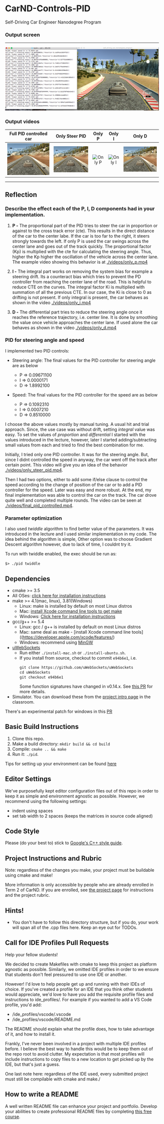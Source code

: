 # CarND-Controls-PID
Self-Driving Car Engineer Nanodegree Program
### Output screen
---
![Output](./images/output.png)

### Output videos
| Full PID controlled car | Only Steer PID | Only P           | Only I        | Only D           |
| ------------- |:-------------:| :-------------:|:-------------:| :-------------:|
| ![Full PID](./images/full_pid.gif)|![Only Steer PID](./images/only_steer.gif) | ![Only P](./images/only_p.gif)|![Only I](./images/only_i.gif)|![Only D](./images/only_d.gif)|

---
## Reflection
### Describe the effect each of the P, I, D components had in your implementation.

1. **P -** The proportional part of the PID tries to steer the car in proportion or against to the cross track error (cte). This results in the direct distance of the car to the center labe. If the car is too far to the right, it steers strongly towards the left. If only P is used the car swings across the center lane and goes out of the track quickly. The proportional factor (Kp) is multiplied with the cte for calculating the steering angle. Thus, higher the Kp higher the oscillation of the vehicle across the center lane. The example video showing this behavior is at [./videos/only_p.mp4](./videos/only_p.mp4)

2. **I -** The integral part works on removing the system bias for example a steering drift. Its a counteract bias which tries to prevent the PD controller from reaching the center lane of the road. This is helpful to reduce CTE on the curves. The integral factor Ki is multiplied with summation of all the previous CTE. In our case, the Ki is close to 0 as drifting is not present. If only integral is present, the car behaves as shown in the video [./videos/only_i.mp4](./videos/only_i.mp4)

3. **D -** The differential part tries to reduce the steering angle once it reaches the reference trajectory, i.e. center line. It is done by smoothing the value once vehicle approaches the center lane. If used alone the car behaves as shown in the video [./videos/only_d.mp4](./videos/only_d.mp4)

### PID for steering angle and speed

I implemented two PID controls:

* Steering angle: The final values for the PID controller for steering angle are as below
  * P =>  0.09671100
  * I =>  0.0000171
  * D =>  1.8992100

* Speed: The final values for the PID controller for the speed are as below
  * P =>  0.1092310
  * I =>  0.0007210
  * D =>  0.8510000

I choose the above values mostly by manual tuning. A usual hit and trial approach. Since, the use case was without drift, setting *integral* value was easy. To set the values of *proportion* and *differential* I started with the values introduced in the lecture, however, later I started adding/subtracting small values from each and tried to find the best combination for me.

Initially, I tried only one PID controller. It was for the steering angle. But, since I didnt controlled the speed in anyway, the car went off the track after certain point. This video will give you an idea of the behavior [./videos/only_steer_pid.mp4](./videos/only_steer_pid.mp4).

Then I had two options, either to add some if/else clause to control the speed according to the change of position of the car or to add a PID controller for the speed. Later was easy and more robust. At the end, my final implementation was able to control the car on the track. The car drove quite well and completed multiple rounds. The video can be seen at [./videos/final_pid_controlled.mp4](./videos/final_pid_controlled.mp4).

### Parameter optimization

I also used *twiddle* algorithm to find better value of the parameters. It was introduced in the lecture and I used similar implementation in my code. The idea behind the algorithm is simple, Other option was to choose Gradient Descent algorithm however, due to lack of time, I couldnt try it.

To run with twiddle enabled, the exec should be run as:

  `$> ./pid twiddle`

## Dependencies

* cmake >= 3.5
 * All OSes: [click here for installation instructions](https://cmake.org/install/)
* make >= 4.1(mac, linux), 3.81(Windows)
  * Linux: make is installed by default on most Linux distros
  * Mac: [install Xcode command line tools to get make](https://developer.apple.com/xcode/features/)
  * Windows: [Click here for installation instructions](http://gnuwin32.sourceforge.net/packages/make.htm)
* gcc/g++ >= 5.4
  * Linux: gcc / g++ is installed by default on most Linux distros
  * Mac: same deal as make - [install Xcode command line tools]((https://developer.apple.com/xcode/features/)
  * Windows: recommend using [MinGW](http://www.mingw.org/)
* [uWebSockets](https://github.com/uWebSockets/uWebSockets)
  * Run either `./install-mac.sh` or `./install-ubuntu.sh`.
  * If you install from source, checkout to commit `e94b6e1`, i.e.
    ```
    git clone https://github.com/uWebSockets/uWebSockets 
    cd uWebSockets
    git checkout e94b6e1
    ```
    Some function signatures have changed in v0.14.x. See [this PR](https://github.com/udacity/CarND-MPC-Project/pull/3) for more details.
* Simulator. You can download these from the [project intro page](https://github.com/udacity/self-driving-car-sim/releases) in the classroom.

There's an experimental patch for windows in this [PR](https://github.com/udacity/CarND-PID-Control-Project/pull/3)

## Basic Build Instructions

1. Clone this repo.
2. Make a build directory: `mkdir build && cd build`
3. Compile: `cmake .. && make`
4. Run it: `./pid`. 

Tips for setting up your environment can be found [here](https://classroom.udacity.com/nanodegrees/nd013/parts/40f38239-66b6-46ec-ae68-03afd8a601c8/modules/0949fca6-b379-42af-a919-ee50aa304e6a/lessons/f758c44c-5e40-4e01-93b5-1a82aa4e044f/concepts/23d376c7-0195-4276-bdf0-e02f1f3c665d)

## Editor Settings

We've purposefully kept editor configuration files out of this repo in order to
keep it as simple and environment agnostic as possible. However, we recommend
using the following settings:

* indent using spaces
* set tab width to 2 spaces (keeps the matrices in source code aligned)

## Code Style

Please (do your best to) stick to [Google's C++ style guide](https://google.github.io/styleguide/cppguide.html).

## Project Instructions and Rubric

Note: regardless of the changes you make, your project must be buildable using
cmake and make!

More information is only accessible by people who are already enrolled in Term 2
of CarND. If you are enrolled, see [the project page](https://classroom.udacity.com/nanodegrees/nd013/parts/40f38239-66b6-46ec-ae68-03afd8a601c8/modules/f1820894-8322-4bb3-81aa-b26b3c6dcbaf/lessons/e8235395-22dd-4b87-88e0-d108c5e5bbf4/concepts/6a4d8d42-6a04-4aa6-b284-1697c0fd6562)
for instructions and the project rubric.

## Hints!

* You don't have to follow this directory structure, but if you do, your work
  will span all of the .cpp files here. Keep an eye out for TODOs.

## Call for IDE Profiles Pull Requests

Help your fellow students!

We decided to create Makefiles with cmake to keep this project as platform
agnostic as possible. Similarly, we omitted IDE profiles in order to we ensure
that students don't feel pressured to use one IDE or another.

However! I'd love to help people get up and running with their IDEs of choice.
If you've created a profile for an IDE that you think other students would
appreciate, we'd love to have you add the requisite profile files and
instructions to ide_profiles/. For example if you wanted to add a VS Code
profile, you'd add:

* /ide_profiles/vscode/.vscode
* /ide_profiles/vscode/README.md

The README should explain what the profile does, how to take advantage of it,
and how to install it.

Frankly, I've never been involved in a project with multiple IDE profiles
before. I believe the best way to handle this would be to keep them out of the
repo root to avoid clutter. My expectation is that most profiles will include
instructions to copy files to a new location to get picked up by the IDE, but
that's just a guess.

One last note here: regardless of the IDE used, every submitted project must
still be compilable with cmake and make./

## How to write a README
A well written README file can enhance your project and portfolio.  Develop your abilities to create professional README files by completing [this free course](https://www.udacity.com/course/writing-readmes--ud777).

